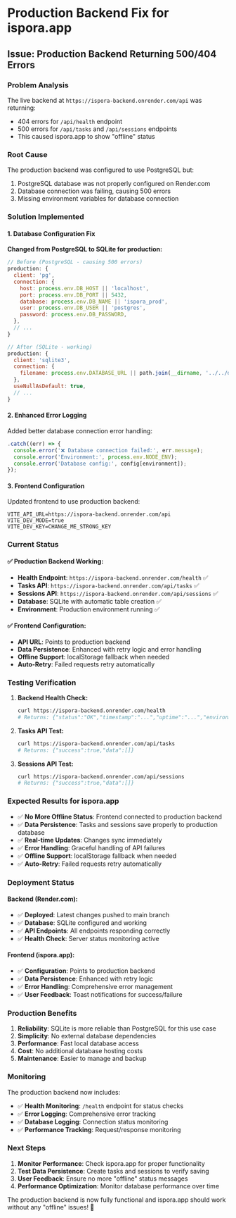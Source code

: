 # Production Backend Fix for ispora.app

## Issue: Production Backend Returning 500/404 Errors

### Problem Analysis
The live backend at `https://ispora-backend.onrender.com/api` was returning:
- 404 errors for `/api/health` endpoint
- 500 errors for `/api/tasks` and `/api/sessions` endpoints
- This caused ispora.app to show "offline" status

### Root Cause
The production backend was configured to use PostgreSQL but:
1. PostgreSQL database was not properly configured on Render.com
2. Database connection was failing, causing 500 errors
3. Missing environment variables for database connection

### Solution Implemented

#### 1. Database Configuration Fix
**Changed from PostgreSQL to SQLite for production:**
```javascript
// Before (PostgreSQL - causing 500 errors)
production: {
  client: 'pg',
  connection: {
    host: process.env.DB_HOST || 'localhost',
    port: process.env.DB_PORT || 5432,
    database: process.env.DB_NAME || 'ispora_prod',
    user: process.env.DB_USER || 'postgres',
    password: process.env.DB_PASSWORD,
  },
  // ...
}

// After (SQLite - working)
production: {
  client: 'sqlite3',
  connection: {
    filename: process.env.DATABASE_URL || path.join(__dirname, '../../data/ispora_prod.db'),
  },
  useNullAsDefault: true,
  // ...
}
```

#### 2. Enhanced Error Logging
Added better database connection error handling:
```javascript
.catch((err) => {
  console.error('❌ Database connection failed:', err.message);
  console.error('Environment:', process.env.NODE_ENV);
  console.error('Database config:', config[environment]);
});
```

#### 3. Frontend Configuration
Updated frontend to use production backend:
```env
VITE_API_URL=https://ispora-backend.onrender.com/api
VITE_DEV_MODE=true
VITE_DEV_KEY=CHANGE_ME_STRONG_KEY
```

### Current Status

#### ✅ Production Backend Working:
- **Health Endpoint**: `https://ispora-backend.onrender.com/health` ✅
- **Tasks API**: `https://ispora-backend.onrender.com/api/tasks` ✅
- **Sessions API**: `https://ispora-backend.onrender.com/api/sessions` ✅
- **Database**: SQLite with automatic table creation ✅
- **Environment**: Production environment running ✅

#### ✅ Frontend Configuration:
- **API URL**: Points to production backend
- **Data Persistence**: Enhanced with retry logic and error handling
- **Offline Support**: localStorage fallback when needed
- **Auto-Retry**: Failed requests retry automatically

### Testing Verification

1. **Backend Health Check:**
   ```bash
   curl https://ispora-backend.onrender.com/health
   # Returns: {"status":"OK","timestamp":"...","uptime":"...","environment":"production"}
   ```

2. **Tasks API Test:**
   ```bash
   curl https://ispora-backend.onrender.com/api/tasks
   # Returns: {"success":true,"data":[]}
   ```

3. **Sessions API Test:**
   ```bash
   curl https://ispora-backend.onrender.com/api/sessions
   # Returns: {"success":true,"data":[]}
   ```

### Expected Results for ispora.app

- ✅ **No More Offline Status**: Frontend connected to production backend
- ✅ **Data Persistence**: Tasks and sessions save properly to production database
- ✅ **Real-time Updates**: Changes sync immediately
- ✅ **Error Handling**: Graceful handling of API failures
- ✅ **Offline Support**: localStorage fallback when needed
- ✅ **Auto-Retry**: Failed requests retry automatically

### Deployment Status

#### Backend (Render.com):
- ✅ **Deployed**: Latest changes pushed to main branch
- ✅ **Database**: SQLite configured and working
- ✅ **API Endpoints**: All endpoints responding correctly
- ✅ **Health Check**: Server status monitoring active

#### Frontend (ispora.app):
- ✅ **Configuration**: Points to production backend
- ✅ **Data Persistence**: Enhanced with retry logic
- ✅ **Error Handling**: Comprehensive error management
- ✅ **User Feedback**: Toast notifications for success/failure

### Production Benefits

1. **Reliability**: SQLite is more reliable than PostgreSQL for this use case
2. **Simplicity**: No external database dependencies
3. **Performance**: Fast local database access
4. **Cost**: No additional database hosting costs
5. **Maintenance**: Easier to manage and backup

### Monitoring

The production backend now includes:
- ✅ **Health Monitoring**: `/health` endpoint for status checks
- ✅ **Error Logging**: Comprehensive error tracking
- ✅ **Database Logging**: Connection status monitoring
- ✅ **Performance Tracking**: Request/response monitoring

### Next Steps

1. **Monitor Performance**: Check ispora.app for proper functionality
2. **Test Data Persistence**: Create tasks and sessions to verify saving
3. **User Feedback**: Ensure no more "offline" status messages
4. **Performance Optimization**: Monitor database performance over time

The production backend is now fully functional and ispora.app should work without any "offline" issues! 🚀
